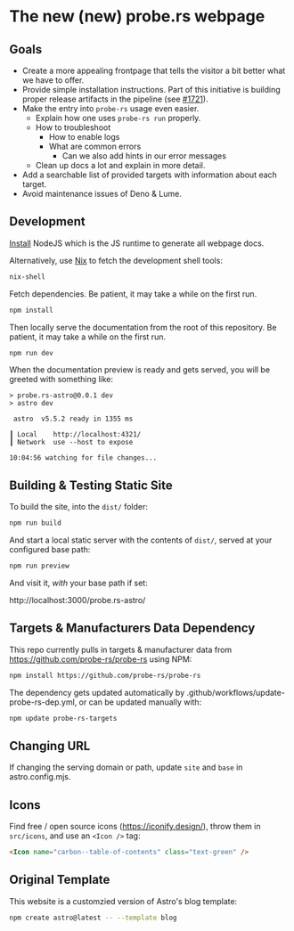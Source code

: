 # The new (new) probe.rs webpage

## Goals

- Create a more appealing frontpage that tells the visitor a bit better what we
  have to offer.
- Provide simple installation instructions. Part of this initiative is building
  proper release artifacts in the pipeline (see
  [#1721](https://github.com/probe-rs/probe-rs/pull/1721)).
- Make the entry into `probe-rs` usage even easier.
  - Explain how one uses `probe-rs run` properly.
  - How to troubleshoot
    - How to enable logs
    - What are common errors
      - Can we also add hints in our error messages
  - Clean up docs a lot and explain in more detail.
- Add a searchable list of provided targets with information about each target.
- Avoid maintenance issues of Deno & Lume.

## Development

[Install](https://deno.land/manual@v1.36.3/getting_started/installation) NodeJS
which is the JS runtime to generate all webpage docs.

Alternatively, use [Nix](https://nixos.org/download/) to fetch the
development shell tools:

```sh
nix-shell
```

Fetch dependencies. Be patient, it may take a while on the first run.

```sh
npm install
```

Then locally serve the documentation from the root of this repository. Be
patient, it may take a while on the first run.

```sh
npm run dev
```

When the documentation preview is ready and gets served, you will be greeted
with something like:

```
> probe.rs-astro@0.0.1 dev
> astro dev

 astro  v5.5.2 ready in 1355 ms

┃ Local    http://localhost:4321/
┃ Network  use --host to expose

10:04:56 watching for file changes...
```

## Building & Testing Static Site

To build the site, into the `dist/` folder:

```sh
npm run build
```

And start a local static server with the contents of `dist/`,
served at your configured base path:

```sh
npm run preview
```

And visit it, _with_ your base path if set:

http://localhost:3000/probe.rs-astro/

## Targets & Manufacturers Data Dependency

This repo currently pulls in targets & manufacturer data from https://github.com/probe-rs/probe-rs using
NPM:

```sh
npm install https://github.com/probe-rs/probe-rs
```

The dependency gets updated automatically by .github/workflows/update-probe-rs-dep.yml,
or can be updated manually with:

```sh
npm update probe-rs-targets
```

## Changing URL

If changing the serving domain or path, update `site` and `base` in astro.config.mjs.

## Icons

Find free / open source icons (https://iconify.design/),
throw them in `src/icons`, and use an `<Icon />` tag:

```html
<Icon name="carbon--table-of-contents" class="text-green" />
```

## Original Template

This website is a customzied version of Astro's blog template:

```sh
npm create astro@latest -- --template blog
```
